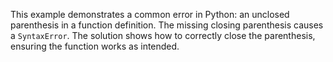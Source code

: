 This example demonstrates a common error in Python: an unclosed parenthesis in a function definition.  The missing closing parenthesis causes a `SyntaxError`. The solution shows how to correctly close the parenthesis, ensuring the function works as intended.
